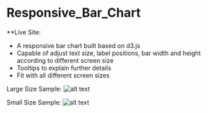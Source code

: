 # Responsive_Bar_Chart

**Live Site:

* A responsive bar chart built based on d3.js
* Capable of adjust text size, label positions, bar width and height according to different screen size
* Tooltips to explain further details
* Fit with all different screen sizes

Large Size Sample:
![alt text](http://i68.tinypic.com/642azq.png)

Small Size Sample:
![alt text](http://i68.tinypic.com/242hdeu.png)
